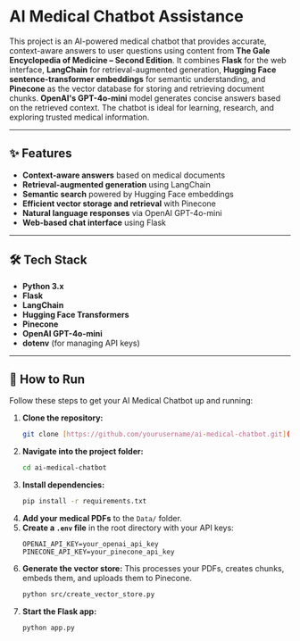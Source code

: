 # AI Medical Chatbot Assistance

This project is an AI-powered medical chatbot that provides accurate, context-aware answers to user questions using content from **The Gale Encyclopedia of Medicine – Second Edition**. It combines **Flask** for the web interface, **LangChain** for retrieval-augmented generation, **Hugging Face sentence-transformer embeddings** for semantic understanding, and **Pinecone** as the vector database for storing and retrieving document chunks. **OpenAI's GPT-4o-mini** model generates concise answers based on the retrieved context. The chatbot is ideal for learning, research, and exploring trusted medical information.

---

## ✨ Features

* **Context-aware answers** based on medical documents
* **Retrieval-augmented generation** using LangChain
* **Semantic search** powered by Hugging Face embeddings
* **Efficient vector storage and retrieval** with Pinecone
* **Natural language responses** via OpenAI GPT-4o-mini
* **Web-based chat interface** using Flask

---

## 🛠️ Tech Stack

* **Python 3.x**
* **Flask**
* **LangChain**
* **Hugging Face Transformers**
* **Pinecone**
* **OpenAI GPT-4o-mini**
* **dotenv** (for managing API keys)

---

## 🚀 How to Run

Follow these steps to get your AI Medical Chatbot up and running:

1.  **Clone the repository:**
    ```bash
    git clone [https://github.com/yourusername/ai-medical-chatbot.git](https://github.com/yourusername/ai-medical-chatbot.git)
    ```
2.  **Navigate into the project folder:**
    ```bash
    cd ai-medical-chatbot
    ```
3.  **Install dependencies:**
    ```bash
    pip install -r requirements.txt
    ```
4.  **Add your medical PDFs** to the `Data/` folder.
5.  **Create a `.env` file** in the root directory with your API keys:
    ```
    OPENAI_API_KEY=your_openai_api_key
    PINECONE_API_KEY=your_pinecone_api_key
    ```
6.  **Generate the vector store:** This processes your PDFs, creates chunks, embeds them, and uploads them to Pinecone.
    ```bash
    python src/create_vector_store.py
    ```
7.  **Start the Flask app:**
    ```bash
    python app.py
    ```
    
